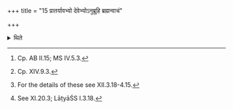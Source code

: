 +++
title = "15 प्रातर्यावभ्यो देवेभ्योऽनुब्रूहि ब्रह्मन्वाचं"

+++

<details><summary>थिते</summary>

15. He orders “(O Hotr̥), Do you recite verses for the gods going at the time of morning;[^1] O Brahman, restrain the speech;[^2] O Pratiprasthātr̥, take out the material for the Savanīya sacrificial breads;[^3] O Subrahmaṇya, sing the Subrahmaṇya (call)".[^4]   

[^1]: Cp. AB II.15; MS IV.5.3.  

[^2]: Cp. XIV.9.3.  

[^3]: For the details of these see XII.3.18-4.15.  

[^4]: See XI.20.3; LāṭyāŚS I.3.18.  
</details>
